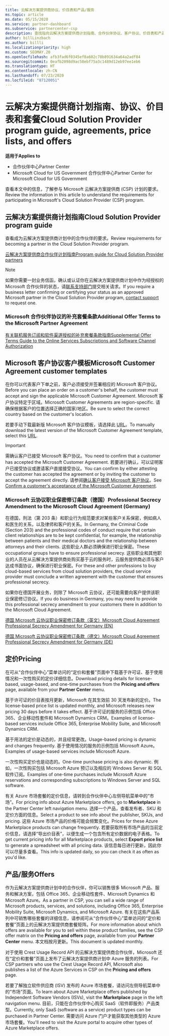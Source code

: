 ```yaml
---
title: 云解决方案提供商协议、价目表和产品/服务
ms.topic: article
ms.date: 05/15/2020
ms.service: partner-dashboard
ms.subservice: partnercenter-csp
description: 查找指向云解决方案提供商计划指南、合作伙伴协议、客户协议、价目表和产品/服务的链接。
author: billLinzbach
ms.author: billli
ms.localizationpriority: high
ms.custom: SEOMAY.20
ms.openlocfilehash: afb3fad6f0345ef8a602c78b891634a64a2adf84
ms.sourcegitcommit: 0eafb2098d9ac58ebf75a3c1489d12eb97ee1eb6
ms.translationtype: HT
ms.contentlocale: zh-CN
ms.lasthandoff: 07/23/2020
ms.locfileid: "87120051"
---
```

# <a name="cloud-solution-provider-program-guide-agreements-price-lists-and-offers"></a><span data-ttu-id="124de-103">云解决方案提供商计划指南、协议、价目表和套餐</span><span class="sxs-lookup"><span data-stu-id="124de-103">Cloud Solution Provider program guide, agreements, price lists, and offers</span></span>

<span data-ttu-id="124de-104">**适用于**</span><span class="sxs-lookup"><span data-stu-id="124de-104">**Applies to**</span></span>

- <span data-ttu-id="124de-105">合作伙伴中心</span><span class="sxs-lookup"><span data-stu-id="124de-105">Partner Center</span></span>
- <span data-ttu-id="124de-106">Microsoft Cloud for US Government 合作伙伴中心</span><span class="sxs-lookup"><span data-stu-id="124de-106">Partner Center for Microsoft Cloud for US Government</span></span>


<span data-ttu-id="124de-107">查看本文中的信息，了解参与 Microsoft 云解决方案提供商 (CSP) 计划的要求。</span><span class="sxs-lookup"><span data-stu-id="124de-107">Review the information in this article to understand the requirements for participating in Microsoft's Cloud Solution Provider (CSP) program.</span></span>

## <a name="cloud-solution-provider-program-guide"></a><span data-ttu-id="124de-108">云解决方案提供商计划指南</span><span class="sxs-lookup"><span data-stu-id="124de-108">Cloud Solution Provider program guide</span></span>

<span data-ttu-id="124de-109">查看成为云解决方案提供商计划中的合作伙伴的要求。</span><span class="sxs-lookup"><span data-stu-id="124de-109">Review requirements for becoming a partner in the Cloud Solution Provider program.</span></span>

[<span data-ttu-id="124de-110">云解决方案提供商合作伙伴计划指南</span><span class="sxs-lookup"><span data-stu-id="124de-110">Program guide for Cloud Solution Provider partners</span></span>](https://go.microsoft.com/fwlink/p/?LinkId=617100)

>[!Note]
><span data-ttu-id="124de-111">如果你需要一封业务信函，确认或认证你在云解决方案提供商计划中作为经授权的 Microsoft 合作伙伴的状态，请[联系支持部门](https://partner.microsoft.com/pcv/servicerequests/create)提交相关请求。</span><span class="sxs-lookup"><span data-stu-id="124de-111">If you require a business letter confirming or certifying your status as an approved Microsoft partner in the Cloud Solution Provider program, [contact support](https://partner.microsoft.com/pcv/servicerequests/create) to request one.</span></span>

### <a name="additional-offer-terms-to-the-microsoft-partner-agreement"></a><span data-ttu-id="124de-112">Microsoft 合作伙伴协议的补充套餐条款</span><span class="sxs-lookup"><span data-stu-id="124de-112">Additional Offer Terms to the Microsoft Partner Agreement</span></span>

[<span data-ttu-id="124de-113">有关联机服务订阅和软件渠道授权的补充套餐条款指南</span><span class="sxs-lookup"><span data-stu-id="124de-113">Supplemental Offer Terms Guide to the Online Services Subscriptions and Software Channel Authorization</span></span>](https://query.prod.cms.rt.microsoft.com/cms/api/am/binary/RE3NOo7)

## <a name="microsoft-customer-agreement-customer-templates"></a><span data-ttu-id="124de-114">Microsoft 客户协议客户模板</span><span class="sxs-lookup"><span data-stu-id="124de-114">Microsoft Customer Agreement customer templates</span></span>

<span data-ttu-id="124de-115">在你可以代表客户下单之前，客户必须接受并签署相应的 Microsoft 客户协议。</span><span class="sxs-lookup"><span data-stu-id="124de-115">Before you can place an order on a customer's behalf, the customer must accept and sign the applicable Microsoft Customer Agreement.</span></span> <span data-ttu-id="124de-116">Microsoft 客户协议特定于区域。</span><span class="sxs-lookup"><span data-stu-id="124de-116">Microsoft Customer Agreements are region-specific.</span></span> <span data-ttu-id="124de-117">请确保根据客户的位置选择正确的国家/地区。</span><span class="sxs-lookup"><span data-stu-id="124de-117">Be sure to select the correct country based on the customer's location.</span></span>

<span data-ttu-id="124de-118">若要手动下载最新版 Microsoft 客户协议模板，请选择此 [URL](https://aka.ms/customeragreement)。</span><span class="sxs-lookup"><span data-stu-id="124de-118">To manually download the latest version of the Microsoft Customer Agreement template, select this [URL](https://aka.ms/customeragreement).</span></span>

>[!IMPORTANT]
><span data-ttu-id="124de-119">需确认客户已接受 Microsoft 客户协议。</span><span class="sxs-lookup"><span data-stu-id="124de-119">You need to confirm that a customer has accepted the Microsoft Customer Agreement.</span></span> <span data-ttu-id="124de-120">若要进行确认，可以证明客户已接受协议或邀请客户直接接受协议。</span><span class="sxs-lookup"><span data-stu-id="124de-120">You can confirm by either attesting the customer has accepted the agreement or by inviting the customer to accept the agreement directly.</span></span> <span data-ttu-id="124de-121">请参阅[确认客户接受 Microsoft 客户协议](confirm-customer-agreement.md)。</span><span class="sxs-lookup"><span data-stu-id="124de-121">See [Confirm a customer's acceptance of the Microsoft Customer Agreement](confirm-customer-agreement.md).</span></span>

### <a name="professional-secrecy-amendment-to-the-microsoft-cloud-agreement-germany"></a><span data-ttu-id="124de-122">Microsoft 云协议职业保密修订条款（德国）</span><span class="sxs-lookup"><span data-stu-id="124de-122">Professional Secrecy Amendment to the Microsoft Cloud Agreement (Germany)</span></span>

<span data-ttu-id="124de-123">在德国，刑法（第 203 条）和职业行为规范要求对某些客户关系保密，例如病人和医生的关系，以及律师和客户的关系。</span><span class="sxs-lookup"><span data-stu-id="124de-123">In Germany, the Criminal Code (Section 203) and the professional codes of conduct require that certain client relationships are to be kept confidential, for example, the relationship between patients and their medical doctors and the relationship between attorneys and their clients.</span></span> <span data-ttu-id="124de-124">这些职业人群必须确保进行职业保密。</span><span class="sxs-lookup"><span data-stu-id="124de-124">These occupational groups have to ensure professional secrecy.</span></span> <span data-ttu-id="124de-125">这些职业和其他职业的人员在从云解决方案提供商处购买基于云的服务时，云服务提供商必须与客户达成书面协议，确保进行职业保密。</span><span class="sxs-lookup"><span data-stu-id="124de-125">For these and other professions to buy cloud-based services from cloud solution providers, the cloud service provider must conclude a written agreement with the customer that ensures professional secrecy.</span></span>

<span data-ttu-id="124de-126">如果你在德国开展业务，则除了 Microsoft 云协议，还可能需要向客户提供该职业保密修订协议。</span><span class="sxs-lookup"><span data-stu-id="124de-126">If you do business in Germany, you may need to provide this professional secrecy amendment to your customers there in addition to the Microsoft Cloud Agreement.</span></span>

[<span data-ttu-id="124de-127">德国 Microsoft 云协议职业保密修订条款（英文）</span><span class="sxs-lookup"><span data-stu-id="124de-127">Microsoft Cloud Agreement Professional Secrecy Amendment for Germany (EN)</span></span>](https://go.microsoft.com/fwlink/?linkid=2030827&clcid=0x409)

[<span data-ttu-id="124de-128">德国 Microsoft 云协议职业保密修订条款（德文）</span><span class="sxs-lookup"><span data-stu-id="124de-128">Microsoft Cloud Agreement Professional Secrecy Amendment for Germany (DE)</span></span>](https://go.microsoft.com/fwlink/?linkid=2030827&clcid=0x407)

## <a name="pricing"></a><span data-ttu-id="124de-129">定价</span><span class="sxs-lookup"><span data-stu-id="124de-129">Pricing</span></span>

<span data-ttu-id="124de-130">在可从“合作伙伴中心”菜单访问的“定价和套餐”页面中下载基于许可证、基于使用情况和一次性购买的定价详细信息。</span><span class="sxs-lookup"><span data-stu-id="124de-130">Download pricing details for license-based, usage-based, and one-time purchases from the **Pricing and offers** page, available from your **Partner Center** menu.</span></span>

<span data-ttu-id="124de-131">基于许可证的价目表按月更新，Microsoft 在其生效前 30 天发布新的定价。</span><span class="sxs-lookup"><span data-stu-id="124de-131">The license-based price list is updated monthly, and Microsoft releases new pricing 30 days before it takes effect.</span></span> <span data-ttu-id="124de-132">基于许可证的服务的示例包括 Office 365、企业移动性套件和 Microsoft Dynamics CRM。</span><span class="sxs-lookup"><span data-stu-id="124de-132">Examples of license-based services include Office 365, Enterprise Mobility Suite, and Microsoft Dynamics CRM.</span></span> 

<span data-ttu-id="124de-133">基于用法的定价是动态的，并且经常更改。</span><span class="sxs-lookup"><span data-stu-id="124de-133">Usage-based pricing is dynamic and changes frequently.</span></span> <span data-ttu-id="124de-134">基于使用情况的服务的示例包括 Microsoft Azure。</span><span class="sxs-lookup"><span data-stu-id="124de-134">Examples of usage-based services include Microsoft Azure.</span></span>

<span data-ttu-id="124de-135">一次性购买定价也是动态的。</span><span class="sxs-lookup"><span data-stu-id="124de-135">One-time purchase pricing is also dynamic.</span></span> <span data-ttu-id="124de-136">例如，一次性购买包括 Microsoft Azure 预订以及相应的 Windows Server 和 SQL 软件订阅。</span><span class="sxs-lookup"><span data-stu-id="124de-136">Examples of one-time purchases include Microsoft Azure reservations and corresponding subscriptions to Windows Server and SQL software.</span></span>

<span data-ttu-id="124de-137">有关 Azure 市场套餐的定价信息，请转到合作伙伴中心左侧导航菜单中的“市场”。</span><span class="sxs-lookup"><span data-stu-id="124de-137">For pricing info about Azure Marketplace offers, go to **Marketplace** in the Partner Center left navigation menu.</span></span> <span data-ttu-id="124de-138">选择一个产品，查看发布者、SKU 和定价方面的信息。</span><span class="sxs-lookup"><span data-stu-id="124de-138">Select a product to see info about the publisher, SKUs, and pricing.</span></span> <span data-ttu-id="124de-139">这些 Azure 市场产品的价格可能会频繁变化。</span><span class="sxs-lookup"><span data-stu-id="124de-139">Prices for these Azure Marketplace products can change frequently.</span></span> <span data-ttu-id="124de-140">若要获取所有市场产品的当前定价信息，请选择“导出价目表”，以便生成一个包含所有定价数据的电子表格。</span><span class="sxs-lookup"><span data-stu-id="124de-140">To get current pricing info for all Marketplace products, select **Export price list** to generate a spreadsheet with all pricing data.</span></span> <span data-ttu-id="124de-141">该信息每日进行更新，因此你可以尽量多查看。</span><span class="sxs-lookup"><span data-stu-id="124de-141">This info is updated daily, so you can check it as often as you'd like.</span></span>

## <a name="offers"></a><span data-ttu-id="124de-142">产品/服务</span><span class="sxs-lookup"><span data-stu-id="124de-142">Offers</span></span>

<span data-ttu-id="124de-143">作为云解决方案提供商计划中的合作伙伴，你可以销售很多 Microsoft 产品、服务和解决方案，包括 Office 365、企业移动性套件、Microsoft Dynamics 和 Microsoft Azure。</span><span class="sxs-lookup"><span data-stu-id="124de-143">As a partner in CSP, you can sell a wide range of Microsoft products, services, and solutions, including Office 365, Enterprise Mobility Suite, Microsoft Dynamics, and Microsoft Azure.</span></span> <span data-ttu-id="124de-144">有关在这些产品系列中可销售哪些套餐的详细信息，请参阅可从“合作伙伴中心”菜单访问的“定价和套餐”页面上的云解决方案提供商套餐矩阵。</span><span class="sxs-lookup"><span data-stu-id="124de-144">For more information about which offers are available for you to sell within these product families, see the CSP offer matrix on the **Pricing and offers** page, available from your **Partner Center** menu.</span></span> <span data-ttu-id="124de-145">本文档按月更新。</span><span class="sxs-lookup"><span data-stu-id="124de-145">This document is updated monthly.</span></span>

<span data-ttu-id="124de-146">对于使用 Crest Usage Record API 的云解决方案提供商合作伙伴，Microsoft 还在“定价和套餐”页面上发布了云解决方案提供商计划中 Azure 服务的列表。</span><span class="sxs-lookup"><span data-stu-id="124de-146">For CSP partners who use the Crest Usage Record API, Microsoft also publishes a list of the Azure Services in CSP on the **Pricing and offers** page.</span></span>

<span data-ttu-id="124de-147">若要了解独立软件供应商  (ISV) 发布的 Azure 市场套餐，请访问左侧导航菜单中的“市场”页面。</span><span class="sxs-lookup"><span data-stu-id="124de-147">To learn about Azure Marketplace offers published by Independent Software Vendors  (ISVs), visit the **Marketplace** page in the left navigation menu.</span></span> <span data-ttu-id="124de-148">目前，只能在合作伙伴中心购买 SaaS（软件即服务）产品类型。</span><span class="sxs-lookup"><span data-stu-id="124de-148">Currently, only SaaS (software as a service) product types can be purchased in Partner Center.</span></span> <span data-ttu-id="124de-149">需要访问 Azure 门户才能获取其他类型的 Azure 市场套餐。</span><span class="sxs-lookup"><span data-stu-id="124de-149">You'll need to visit the Azure portal to acquire other types of Azure Marketplace offers.</span></span>
